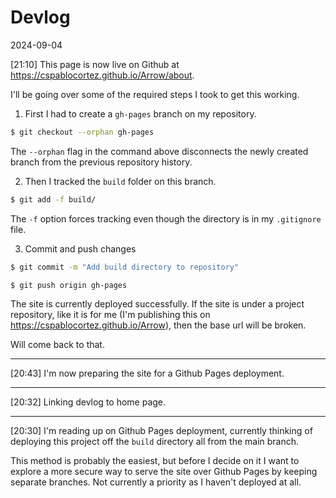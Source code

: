 # Devlog

2024-09-04

[21:10] This page is now live on Github at 
<https://cspablocortez.github.io/Arrow/about>.

I'll be going over some of the required steps I took to get this working.

1. First I had to create a `gh-pages` branch on my repository.

```sh
$ git checkout --orphan gh-pages
```

The `--orphan` flag in the command above disconnects the newly created branch
from the previous repository history.

2. Then I tracked the `build` folder on this branch.

```sh
$ git add -f build/
```

The `-f` option forces tracking even though the directory is in my `.gitignore` file.


3. Commit and push changes

```sh
$ git commit -m "Add build directory to repository"
```

```sh
$ git push origin gh-pages
```

The site is currently deployed successfully. If the site is under a 
project repository, like it is for me (I'm publishing this 
on https://cspablocortez.github.io/Arrow), then the base url will be broken.

Will come back to that.

--- 

[20:43] I'm now preparing the site for a Github Pages deployment.

--- 

[20:32] Linking devlog to home page.

---

[20:30] I'm reading up on Github Pages deployment, currently 
thinking of deploying
this project off the `build` directory all from the main branch. 

This method is probably the easiest, but before I decide on it
I want to explore a more
secure way to serve the site over Github Pages by keeping 
separate branches. Not currently a priority as I haven't deployed at all.

